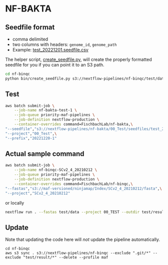 # NF-BAKTA

## Seedfile format

- comma delimited
- two columns with headers: `genome_id`, `genome_path`
- Example: [test_20221201.seedfile.csv](test/test_20221201.seedfile.csv)

The helper script, [create_seedfile.py](bin/create_seedfile.py), will create the properly formatted seedfile for you if you can point it to an S3 path.

```bash
cd nf-binqc
python bin/create_seedfile.py s3://nextflow-pipelines/nf-binqc/test/data fna test/test_20221220_0.seedfile.csv
```

## Test

```bash
aws batch submit-job \
    --job-name nf-bakta-test-1 \
    --job-queue priority-maf-pipelines \
    --job-definition nextflow-production \
    --container-overrides command=FischbachLab/nf-bakta,\
"--seedfile","s3://nextflow-pipelines/nf-bakta/00_Test/seedfiles/test_20221220_1.seedfile.csv",\
"--project","00_Test",\
"--prefix","20221220-1"
```

## Actual sample command

```bash
aws batch submit-job \
    --job-name nf-binqc-SCv2_4_20210212 \
    --job-queue priority-maf-pipelines \
    --job-definition nextflow-production \
    --container-overrides command=FischbachLab/nf-binqc,\
"--fastas","s3://maf-versioned/ninjamap/Index/SCv2_4_20210212/fasta",\
"--project","SCv2_4_20210212"
```

or locally

```bash
nextflow run . --fastas test/data --project 00_TEST --outdir test/result/
```

## Update

Note that updating the code here will *not* update the pipeline automatically.

```{bash}
cd nf-binqc
aws s3 sync . s3://nextflow-pipelines/nf-binqc --exclude ".git/*" --exclude "test/result/*" --delete --profile maf
```
